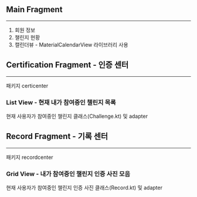 ## Main Fragment

---

1. 회원 정보
2. 챌린지 현황
3. 캘린더뷰 - MaterialCalendarView 라이브러리 사용

## Certification Fragment - 인증 센터

---

패키지 certicenter

### List View - 현재 내가 참여중인 챌린지 목록

현재 사용자가 참여중인 챌린지 클래스(Challenge.kt) 및 adapter

## Record Fragment - 기록 센터

---

패키지 recordcenter

### Grid View - 내가 참여중인 챌린지 인증 사진 모음

현재 사용자가 참여중인 챌린지 인증 사진 클래스(Record.kt) 및 adapter
